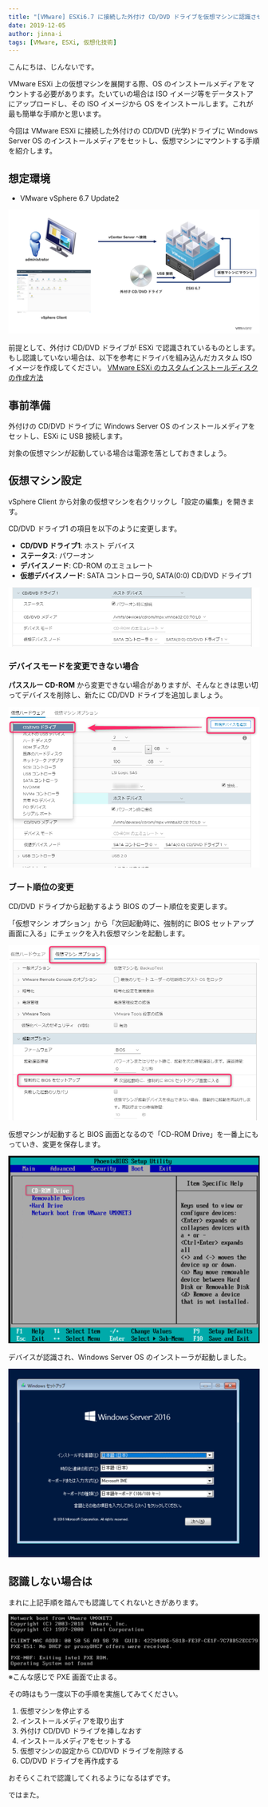 ```yaml
---
title: "[VMware] ESXi6.7 に接続した外付け CD/DVD ドライブを仮想マシンに認識させる"
date: 2019-12-05
author: jinna-i
tags: [VMware, ESXi, 仮想化技術]
---
```


こんにちは、じんないです。

VMware ESXi 上の仮想マシンを展開する際、OS のインストールメディアをマウントする必要があります。たいていの場合は ISO イメージ等をデータストアにアップロードし、その ISO イメージから OS をインストールします。これが最も簡単な手順かと思います。

今回は VMware ESXi に接続した外付けの CD/DVD (光学)ドライブに Windows Server OS のインストールメディアをセットし、仮想マシンにマウントする手順を紹介します。

## 想定環境

- VMware vSphere 6.7 Update2

![](images/using-an-external-cd-dvd-drive-connected-to-esxi67-in-a-virtual-machine-1.png)

前提として、外付け CD/DVD ドライブが ESXi で認識されているものとします。
もし認識していない場合は、以下を参考にドライバを組み込んだカスタム ISO イメージを作成してください。
[VMware ESXi のカスタムインストールディスクの作成方法](/how-to-make-vmware-esxi-install-disc/)


## 事前準備

外付けの CD/DVD ドライブに Windows Server OS のインストールメディアをセットし、ESXi に USB 接続します。

対象の仮想マシンが起動している場合は電源を落としておきましょう。

## 仮想マシン設定

vSphere Client から対象の仮想マシンを右クリックし「設定の編集」を開きます。

CD/DVD ドライブ1 の項目を以下のように変更します。

- **CD/DVD ドライブ1**: ホスト デバイス
- **ステータス**: パワーオン
- **デバイスノード**: CD-ROM のエミュレート
- **仮想デバイスノード**: SATA コントローラ0, SATA(0:0) CD/DVD ドライブ1

![](images/using-an-external-cd-dvd-drive-connected-to-esxi67-in-a-virtual-machine-2.png)

### デバイスモードを変更できない場合

**パススルー CD-ROM** から変更できない場合がありますが、そんなときは思い切ってデバイスを削除し、新たに CD/DVD ドライブを追加しましょう。

![](images/using-an-external-cd-dvd-drive-connected-to-esxi67-in-a-virtual-machine-3.png)

### ブート順位の変更

CD/DVD ドライブから起動するよう BIOS のブート順位を変更します。

「仮想マシン オプション」から「次回起動時に、強制的に BIOS セットアップ画面に入る」にチェックを入れ仮想マシンを起動します。

![](images/using-an-external-cd-dvd-drive-connected-to-esxi67-in-a-virtual-machine-4.png)

仮想マシンが起動すると BIOS 画面となるので「CD-ROM Drive」を一番上にもっていき、変更を保存します。

![](images/using-an-external-cd-dvd-drive-connected-to-esxi67-in-a-virtual-machine-5.png)

デバイスが認識され、Windows Server OS のインストーラが起動しました。

![](images/using-an-external-cd-dvd-drive-connected-to-esxi67-in-a-virtual-machine-6.png)

## 認識しない場合は

まれに上記手順を踏んでも認識してくれないときがあります。

![](images/using-an-external-cd-dvd-drive-connected-to-esxi67-in-a-virtual-machine-7.png)
※こんな感じで PXE 画面で止まる。

その時はもう一度以下の手順を実施してみてください。

1. 仮想マシンを停止する
1. インストールメディアを取り出す
1. 外付け CD/DVD ドライブを挿しなおす
1. インストールメディアをセットする
1. 仮想マシンの設定から CD/DVD ドライブを削除する
1. CD/DVD ドライブを再作成する

おそらくこれで認識してくれるようになるはずです。

ではまた。